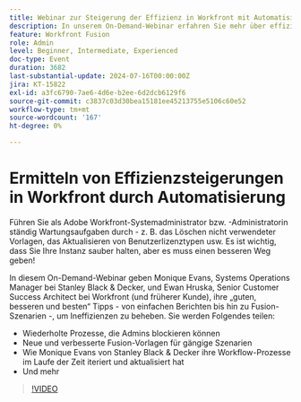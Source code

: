 ```yaml
---
title: Webinar zur Steigerung der Effizienz in Workfront mit Automatisierung
description: In unserem On-Demand-Webinar erfahren Sie mehr über effiziente Wartungsstrategien für Adobe Workfront. Entdecken Sie Tipps von Stanley Black & Decker und Workfront-Experten zur Automatisierung sich wiederholender Aufgaben, zur Verwendung von Fusion-Vorlagen und zur Weiterentwicklung von Workflow-Prozessen für optimale Effizienz.
feature: Workfront Fusion
role: Admin
level: Beginner, Intermediate, Experienced
doc-type: Event
duration: 3682
last-substantial-update: 2024-07-16T00:00:00Z
jira: KT-15822
exl-id: a3fc6790-7ae6-4d6e-b2ee-6d2dcb6129f6
source-git-commit: c3837c03d30bea15181ee45213755e5106c60e52
workflow-type: tm+mt
source-wordcount: '167'
ht-degree: 0%

---
```


# Ermitteln von Effizienzsteigerungen in Workfront durch Automatisierung

Führen Sie als Adobe Workfront-Systemadministrator bzw. -Administratorin ständig Wartungsaufgaben durch - z. B. das Löschen nicht verwendeter Vorlagen, das Aktualisieren von Benutzerlizenztypen usw. Es ist wichtig, dass Sie Ihre Instanz sauber halten, aber es muss einen besseren Weg geben!

In diesem On-Demand-Webinar geben Monique Evans, Systems Operations Manager bei Stanley Black &amp; Decker, und Ewan Hruska, Senior Customer Success Architect bei Workfront (und früherer Kunde), ihre „guten, besseren und besten“ Tipps - von einfachen Berichten bis hin zu Fusion-Szenarien -, um Ineffizienzen zu beheben. Sie werden Folgendes teilen:

* Wiederholte Prozesse, die Admins blockieren können
* Neue und verbesserte Fusion-Vorlagen für gängige Szenarien
* Wie Monique Evans von Stanley Black &amp; Decker ihre Workflow-Prozesse im Laufe der Zeit iteriert und aktualisiert hat
* Und mehr

>[!VIDEO](https://video.tv.adobe.com/v/3431016/?learn=on)
